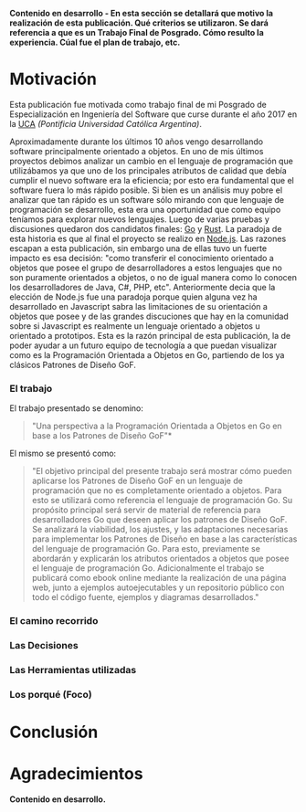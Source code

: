 **Contenido en desarrollo - En esta sección se detallará que motivo la realización de esta publicación. Qué criterios se utilizaron. Se dará referencia a que es un Trabajo Final de Posgrado. Cómo resulto la experiencia. Cúal fue el plan de trabajo, etc.**

# Motivación

Esta publicación fue motivada como trabajo final de mi Posgrado de Especialización en Ingeniería del Software que curse durante el año 2017 en la [UCA](http://www.uca.edu.ar) *(Pontificia Universidad Católica Argentina)*.

Aproximadamente durante los últimos 10 años vengo desarrollando software principalmente orientado a objetos. En uno de mis últimos proyectos debimos analizar un cambio en el lenguaje de programación que utilizábamos ya que uno de los principales atributos de calidad que debía cumplir el nuevo software era la eficiencia; por esto era fundamental que el software fuera lo más rápido posible. Si bien es un análisis muy pobre el analizar que tan rápido es un software sólo mirando con que lenguaje de programación se desarrollo, esta era una oportunidad que como equipo teníamos para explorar nuevos lenguajes. Luego de varias pruebas y discusiones quedaron dos candidatos finales: [Go](https://golang.org/) y [Rust](https://www.rust-lang.org/en-US/).
La paradoja de esta historia es que al final el proyecto se realizo en [Node.js](https://nodejs.org/en/). Las razones escapan a esta publicación, sin embargo una de ellas tuvo un fuerte impacto es esa decisión: "como transferir el conocimiento orientado a objetos que posee el grupo de desarrolladores a estos lenguajes que no son puramente orientados a objetos, o no de igual manera como lo conocen los desarrolladores de Java, C#, PHP, etc".
Anteriormente decia que la elección de Node.js fue una paradoja porque quien alguna vez ha desarrollado en Javascript sabra las limitaciones de su orientación a objetos que posee y de las grandes discuciones que hay en la comunidad sobre si Javascript es realmente un lenguaje orientado a objetos u orientado a prototipos.
Esta es la razón principal de esta publicación, la de poder ayudar a un futuro equipo de tecnología a que puedan visualizar como es la Programación Orientada a Objetos en Go, partiendo de los ya clásicos Patrones de Diseño GoF.

### El trabajo
El trabajo presentado se denomino:

> "Una perspectiva a la Programación Orientada a Objetos en Go en base a los Patrones de Diseño GoF"*

El mismo se presentó como:

> "El objetivo principal del presente trabajo será mostrar cómo pueden aplicarse los Patrones de Diseño GoF en un lenguaje de programación que no es completamente orientado a objetos. Para esto se utilizará como referencia el lenguaje de programación Go. Su propósito principal será servir de material de referencia para desarrolladores Go que deseen aplicar los patrones de Diseño GoF.
Se analizará la viabilidad, los ajustes, y las adaptaciones necesarias para implementar los Patrones de Diseño en base a las características del lenguaje de programación Go. Para esto, previamente se abordarán y explicarán los atributos orientados a objetos que posee el lenguaje de programación Go.
Adicionalmente el trabajo se publicará como ebook online mediante la realización de una página web, junto a ejemplos autoejecutables y un repositorio público con todo el código fuente, ejemplos y diagramas desarrollados."

### El camino recorrido

### Las Decisiones

### Las Herramientas utilizadas

### Los porqué (Foco)

# Conclusión

# Agradecimientos

**Contenido en desarrollo.**

